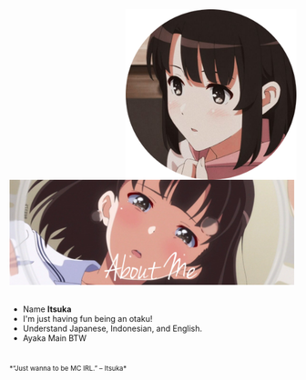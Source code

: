 <div>
<img src="./profile-photo.png" width="300" align="right" />
<br/>
<img src="./about-me.png" width="500" />
<br/>
<br/>
  
- Name **Itsuka**
- I'm just having fun being an otaku!
- Understand Japanese, Indonesian, and English.
- Ayaka Main BTW

<br/>
<sub> *“Just wanna to be MC IRL.” – Itsuka* </sub>
<br/>
<img scr="./banner.jpeg" width="400" />
<br/>
<br/>
